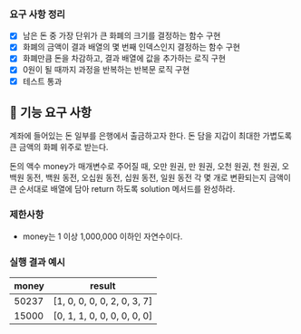 ### 요구 사항 정리

- [x] 남은 돈 중 가장 단위가 큰 화폐의 크기를 결정하는 함수 구현
- [x] 화폐의 금액이 결과 배열의 몇 번째 인덱스인지 결정하는 함수 구현
- [x] 화폐만큼 돈을 차감하고, 결과 배열에 값을 추가하는 로직 구현
- [x] 0원이 될 때까지 과정을 반복하는 반복문 로직 구현
- [x] 테스트 통과

## 🚀 기능 요구 사항

계좌에 들어있는 돈 일부를 은행에서 출금하고자 한다. 돈 담을 지갑이 최대한 가볍도록 큰 금액의 화폐 위주로 받는다.

돈의 액수 money가 매개변수로 주어질 때, 오만 원권, 만 원권, 오천 원권, 천 원권, 오백원 동전, 백원 동전, 오십원 동전, 십원 동전, 일원 동전 각 몇 개로 변환되는지 금액이 큰 순서대로 배열에 담아 return 하도록 solution 메서드를 완성하라.

### 제한사항

- money는 1 이상 1,000,000 이하인 자연수이다.

### 실행 결과 예시

| money | result                      |
| ----- | --------------------------- |
| 50237 | [1, 0, 0, 0, 0, 2, 0, 3, 7] |
| 15000 | [0, 1, 1, 0, 0, 0, 0, 0, 0] |
